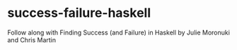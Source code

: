# success-failure-haskell

Follow along with Finding Success (and Failure) in Haskell by Julie Moronuki and Chris Martin
